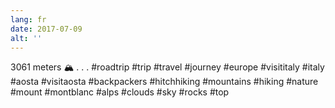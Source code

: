 ```yaml
---
lang: fr
date: 2017-07-09
alt: ''
---
```


3061 meters 🏔
.
.
.
#roadtrip #trip #travel #journey #europe #visititaly #italy #aosta #visitaosta #backpackers #hitchhiking #mountains #hiking #nature #mount #montblanc #alps #clouds #sky #rocks #top
